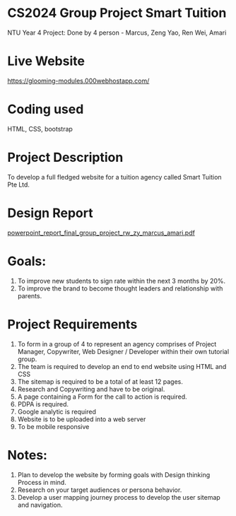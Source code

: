 # CS2024 Group Project Smart Tuition
NTU Year 4 Project: Done by 4 person - Marcus, Zeng Yao, Ren Wei, Amari

# Live Website
https://glooming-modules.000webhostapp.com/

# Coding used
HTML, CSS, bootstrap

# Project Description
To develop a full fledged website for a tuition agency called Smart Tuition Pte Ltd.

# Design Report
[powerpoint_report_final_group_project_rw_zy_marcus_amari.pdf](https://github.com/ChenZengYao/CS2024-SmartTuition/files/7534131/powerpoint_report_final_group_project_rw_zy_marcus_amari.pdf)

# Goals:
1. To improve new students to sign rate within the next 3 months by 20%.
2. To improve the brand to become thought leaders and relationship with parents.

# Project Requirements
1. To form in a group of 4 to represent an agency comprises of Project Manager, Copywriter, Web Designer / Developer within their own tutorial group.
2. The team is required to develop an end to end website using HTML and CSS
3. The sitemap is required to be a total of at least 12 pages.
4. Research and Copywriting and have to be original.
5. A page containing a Form for the call to action is required.
6. PDPA is required.
7. Google analytic is required
8. Website is to be uploaded into a web server
9. To be mobile responsive

# Notes:
1. Plan to develop the website by forming goals with Design thinking Process in mind.
2. Research on your target audiences or persona behavior.
3. Develop a user mapping journey process to develop the user sitemap and navigation.

